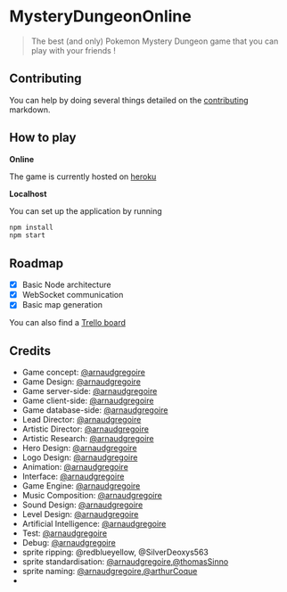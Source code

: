 # MysteryDungeonOnline

> The best (and only) Pokemon Mystery Dungeon game that you can play with your friends !

## Contributing

You can help by doing several things detailed on the [contributing](CONTRIBUTING.md)  markdown.

## How to play

__Online__

The game is currently hosted on [heroku](https://mystery-dungeon-online.herokuapp.com/)

__Localhost__

You can set up the application by running

```sh
npm install
npm start
```

## Roadmap

 + [x] Basic Node architecture
 + [x] WebSocket communication
 + [x] Basic map generation

You can also find a [Trello board](https://trello.com/b/7p8KeYpU/mysterydungeononline)

## Credits

 - Game concept: [@arnaudgregoire](https://github.com/arnaudgregoire)
 - Game Design: [@arnaudgregoire](https://github.com/arnaudgregoire)
 - Game server-side: [@arnaudgregoire](https://github.com/arnaudgregoire)
 - Game client-side: [@arnaudgregoire](https://github.com/arnaudgregoire)
 - Game database-side: [@arnaudgregoire](https://github.com/arnaudgregoire)
 - Lead Director: [@arnaudgregoire](https://github.com/arnaudgregoire)
 - Artistic Director: [@arnaudgregoire](https://github.com/arnaudgregoire)
 - Artistic Research: [@arnaudgregoire](https://github.com/arnaudgregoire)
 - Hero Design: [@arnaudgregoire](https://github.com/arnaudgregoire)
 - Logo Design: [@arnaudgregoire](https://github.com/arnaudgregoire)
 - Animation: [@arnaudgregoire](https://github.com/arnaudgregoire)
 - Interface: [@arnaudgregoire](https://github.com/arnaudgregoire)
 - Game Engine: [@arnaudgregoire](https://github.com/arnaudgregoire)
 - Music Composition: [@arnaudgregoire](https://github.com/arnaudgregoire)
 - Sound Design: [@arnaudgregoire](https://github.com/arnaudgregoire)
 - Level Design: [@arnaudgregoire](https://github.com/arnaudgregoire)
 - Artificial Intelligence: [@arnaudgregoire](https://github.com/arnaudgregoire)
 - Test: [@arnaudgregoire](https://github.com/arnaudgregoire)
 - Debug: [@arnaudgregoire](https://github.com/arnaudgregoire)
 - sprite ripping: @redblueyellow,  @SilverDeoxys563
 - sprite standardisation: [@arnaudgregoire](https://github.com/arnaudgregoire),[@thomasSinno](https://github.com/ThomasSINNO)
 - sprite naming: [@arnaudgregoire](https://github.com/arnaudgregoire),[@arthurCoque](https://github.com/acoque)
 -

